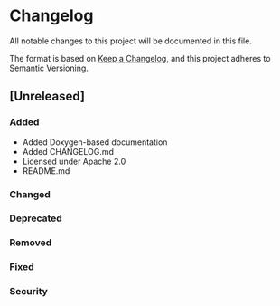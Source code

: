 # Changelog

All notable changes to this project will be documented in this file.

The format is based on [Keep a Changelog](https://keepachangelog.com/en/1.1.0/), and this project
adheres to [Semantic Versioning](https://semver.org/spec/v2.0.0.html).

## [Unreleased]

### Added

- Added Doxygen-based documentation
- Added CHANGELOG.md
- Licensed under Apache 2.0
- README.md

### Changed
### Deprecated
### Removed
### Fixed
### Security

